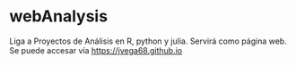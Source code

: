 # webAnalysis

Liga a Proyectos de Análisis en R, python y julia. Servirá como página web.
Se puede accesar vía https://jvega68.github.io

